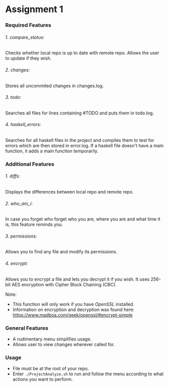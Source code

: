 # Assignment 1

### Required Features
###### 1. compare_status:
Checks whether local repo is up to date with remote repo. Allows the user to update if they wish.

###### 2. changes:
Stores all uncommited changes in changes.log.

###### 3. todo:
Searches all files for lines containing #TODO and puts them in todo.log.

###### 4. haskell_errors:
Searches for all haskell files in the project and compiles them to test for errors which are then stored in error.log. If a haskell file doesn't have a main function, it adds a main function temporarily.

### Additional Features
###### 1. diffs:
Displays the differences between local repo and remote repo.

###### 2. who_am_i:
In case you forget who forget who you are, where you are and what time it is, this feature reminds you.

###### 3. permissions:
Allows you to find any file and modify its permissions.

###### 4. encrypt:
Allows you to encrypt a file and lets you decrypt it if you wish. It uses 256-bit AES encryption with Cipher Block Chaining (CBC).

Note: 
- This function will only work if you have *OpenSSL* installed.
- Information on encryption and decryption was found here: https://www.madboa.com/geek/openssl/#encrypt-simple

### General Features
- A rudimentary menu simplifies usage.
- Allows user to view changes wherever called for.

### Usage
- File must be at the root of your repo.
- Enter `./ProjectAnalyze.sh` to run and follow the menu according to what actions you want to perform.
